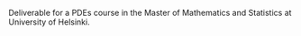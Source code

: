 Deliverable for a PDEs course in the Master of Mathematics and Statistics at University of Helsinki.
